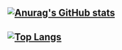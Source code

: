 ## [![Anurag's GitHub stats](https://github-readme-stats.vercel.app/api?username=eddyli1989&show_icons=true&theme=radical&count_private=true)](https://github.com/anuraghazra/github-readme-stats)
## [![Top Langs](https://github-readme-stats.vercel.app/api/top-langs/?username=eddyli1989)](https://github.com/anuraghazra/github-readme-stats)

